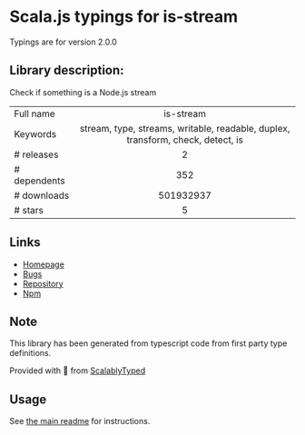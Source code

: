 
# Scala.js typings for is-stream

Typings are for version 2.0.0

## Library description:
Check if something is a Node.js stream

|                    |                 |
| ------------------ | :-------------: |
| Full name          | is-stream |
| Keywords           | stream, type, streams, writable, readable, duplex, transform, check, detect, is |
| # releases         | 2 |
| # dependents       | 352 |
| # downloads        | 501932937 |
| # stars            | 5 |

## Links
- [Homepage](https://github.com/sindresorhus/is-stream#readme)
- [Bugs](https://github.com/sindresorhus/is-stream/issues)
- [Repository](https://github.com/sindresorhus/is-stream)
- [Npm](https://www.npmjs.com/package/is-stream)
    


## Note
This library has been generated from typescript code from first party type definitions.

Provided with :purple_heart: from [ScalablyTyped](https://github.com/oyvindberg/ScalablyTyped)

## Usage
See [the main readme](../../readme.md) for instructions.


